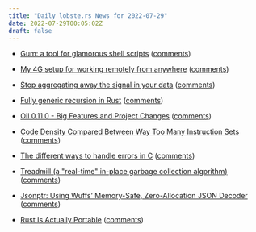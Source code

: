 ```yaml
---
title: "Daily lobste.rs News for 2022-07-29"
date: 2022-07-29T00:05:02Z
draft: false
---
```






- [Gum: a tool for glamorous shell scripts](https://github.com/charmbracelet/gum)
  ([comments](https://lobste.rs/s/zpl3xn/gum_tool_for_glamorous_shell_scripts))



- [My 4G setup for working remotely from anywhere](https://suraj.dev/blog/my-4g-setup-for-working-remotely-from-anywhere)
  ([comments](https://lobste.rs/s/qtt4uu/my_4g_setup_for_working_remotely_from))



- [Stop aggregating away the signal in your data](https://stackoverflow.blog/2022/03/03/stop-aggregating-away-the-signal-in-your-data/)
  ([comments](https://lobste.rs/s/9walmw/stop_aggregating_away_signal_your_data))



- [Fully generic recursion in Rust](https://recursion.wtf/posts/rust_schemes_2/)
  ([comments](https://lobste.rs/s/iac4jn/fully_generic_recursion_rust))



- [Oil 0.11.0 - Big Features and Project Changes](https://www.oilshell.org/blog/2022/07/release-0.11.0.html)
  ([comments](https://lobste.rs/s/1w5gkb/oil_0_11_0_big_features_project_changes))



- [Code Density Compared Between Way Too Many Instruction Sets](https://portal.mozz.us/gemini/arcanesciences.com/gemlog/22-07-28/)
  ([comments](https://lobste.rs/s/d61s5c/code_density_compared_between_way_too))



- [The different ways to handle errors in C](https://mccue.dev/pages/7-27-22-c-errors)
  ([comments](https://lobste.rs/s/8mqgal/different_ways_handle_errors_c))



- [Treadmill (a "real-time" in-place garbage collection algorithm)](http://www.cofault.com/2022/07/treadmill.html)
  ([comments](https://lobste.rs/s/f2duq6/treadmill_real_time_place_garbage))



- [Jsonptr: Using Wuffs’ Memory-Safe, Zero-Allocation JSON Decoder](https://nigeltao.github.io/blog/2020/jsonptr.html)
  ([comments](https://lobste.rs/s/aa6xgc/jsonptr_using_wuffs_memory_safe_zero))



- [Rust Is Actually Portable](https://ahgamut.github.io/2022/07/27/ape-rust-example/)
  ([comments](https://lobste.rs/s/1emenu/rust_is_actually_portable))


